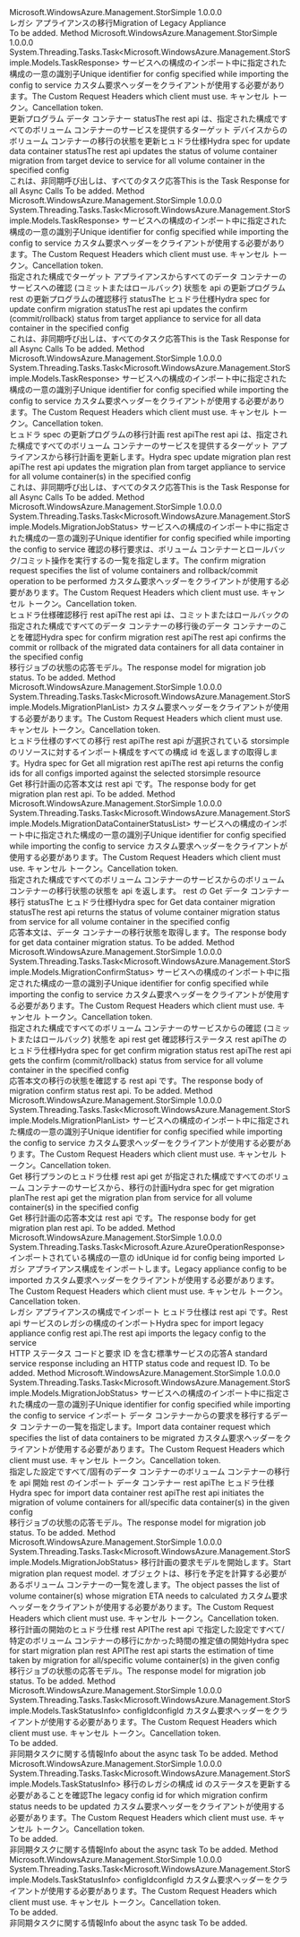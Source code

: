 <Type Name="IMigrationOperations" FullName="Microsoft.WindowsAzure.Management.StorSimple.IMigrationOperations">
  <TypeSignature Language="C#" Value="public interface IMigrationOperations" />
  <TypeSignature Language="ILAsm" Value=".class public interface auto ansi abstract IMigrationOperations" />
  <TypeSignature Language="DocId" Value="T:Microsoft.WindowsAzure.Management.StorSimple.IMigrationOperations" />
  <TypeSignature Language="VB.NET" Value="Public Interface IMigrationOperations" />
  <TypeSignature Language="F#" Value="type IMigrationOperations = interface" />
  <AssemblyInfo>
    <AssemblyName>Microsoft.WindowsAzure.Management.StorSimple</AssemblyName>
    <AssemblyVersion>1.0.0.0</AssemblyVersion>
  </AssemblyInfo>
  <Interfaces />
  <Docs>
    <summary>
            <span data-ttu-id="076c7-101">レガシ アプライアンスの移行</span><span class="sxs-lookup"><span data-stu-id="076c7-101">Migration of Legacy Appliance</span></span>
            </summary>
    <remarks>To be added.</remarks>
  </Docs>
  <Members>
    <Member MemberName="BeginUpdateDataContainerMigrationStatusAsync">
      <MemberSignature Language="C#" Value="public System.Threading.Tasks.Task&lt;Microsoft.WindowsAzure.Management.StorSimple.Models.TaskResponse&gt; BeginUpdateDataContainerMigrationStatusAsync (string configId, Microsoft.WindowsAzure.Management.StorSimple.Models.CustomRequestHeaders customRequestHeaders, System.Threading.CancellationToken cancellationToken);" />
      <MemberSignature Language="ILAsm" Value=".method public hidebysig newslot virtual instance class System.Threading.Tasks.Task`1&lt;class Microsoft.WindowsAzure.Management.StorSimple.Models.TaskResponse&gt; BeginUpdateDataContainerMigrationStatusAsync(string configId, class Microsoft.WindowsAzure.Management.StorSimple.Models.CustomRequestHeaders customRequestHeaders, valuetype System.Threading.CancellationToken cancellationToken) cil managed" />
      <MemberSignature Language="DocId" Value="M:Microsoft.WindowsAzure.Management.StorSimple.IMigrationOperations.BeginUpdateDataContainerMigrationStatusAsync(System.String,Microsoft.WindowsAzure.Management.StorSimple.Models.CustomRequestHeaders,System.Threading.CancellationToken)" />
      <MemberSignature Language="F#" Value="abstract member BeginUpdateDataContainerMigrationStatusAsync : string * Microsoft.WindowsAzure.Management.StorSimple.Models.CustomRequestHeaders * System.Threading.CancellationToken -&gt; System.Threading.Tasks.Task&lt;Microsoft.WindowsAzure.Management.StorSimple.Models.TaskResponse&gt;" Usage="iMigrationOperations.BeginUpdateDataContainerMigrationStatusAsync (configId, customRequestHeaders, cancellationToken)" />
      <MemberType>Method</MemberType>
      <AssemblyInfo>
        <AssemblyName>Microsoft.WindowsAzure.Management.StorSimple</AssemblyName>
        <AssemblyVersion>1.0.0.0</AssemblyVersion>
      </AssemblyInfo>
      <ReturnValue>
        <ReturnType>System.Threading.Tasks.Task&lt;Microsoft.WindowsAzure.Management.StorSimple.Models.TaskResponse&gt;</ReturnType>
      </ReturnValue>
      <Parameters>
        <Parameter Name="configId" Type="System.String" />
        <Parameter Name="customRequestHeaders" Type="Microsoft.WindowsAzure.Management.StorSimple.Models.CustomRequestHeaders" />
        <Parameter Name="cancellationToken" Type="System.Threading.CancellationToken" />
      </Parameters>
      <Docs>
        <param name="configId">
            <span data-ttu-id="076c7-102">サービスへの構成のインポート中に指定された構成の一意の識別子</span><span class="sxs-lookup"><span data-stu-id="076c7-102">Unique identifier for config specified while importing the config to service</span></span>
            </param>
        <param name="customRequestHeaders">
            <span data-ttu-id="076c7-103">カスタム要求ヘッダーをクライアントが使用する必要があります。</span><span class="sxs-lookup"><span data-stu-id="076c7-103">The Custom Request Headers which client must use.</span></span>
            </param>
        <param name="cancellationToken">
            <span data-ttu-id="076c7-104">キャンセル トークン。</span><span class="sxs-lookup"><span data-stu-id="076c7-104">Cancellation token.</span></span>
            </param>
        <summary>
            <span data-ttu-id="076c7-105">更新プログラム データ コンテナー statusThe rest api は、指定された構成ですべてのボリューム コンテナーのサービスを提供するターゲット デバイスからのボリューム コンテナーの移行の状態を更新ヒュドラ仕様</span><span class="sxs-lookup"><span data-stu-id="076c7-105">Hydra spec for update data container statusThe rest api updates the status of volume container migration from target device to service for all volume container in the specified config</span></span>
            </summary>
        <returns>
            <span data-ttu-id="076c7-106">これは、非同期呼び出しは、すべてのタスク応答</span><span class="sxs-lookup"><span data-stu-id="076c7-106">This is the Task Response for all Async Calls</span></span>
            </returns>
        <remarks>To be added.</remarks>
      </Docs>
    </Member>
    <Member MemberName="BeginUpdateMigrationConfirmStatusAsync">
      <MemberSignature Language="C#" Value="public System.Threading.Tasks.Task&lt;Microsoft.WindowsAzure.Management.StorSimple.Models.TaskResponse&gt; BeginUpdateMigrationConfirmStatusAsync (string configId, Microsoft.WindowsAzure.Management.StorSimple.Models.CustomRequestHeaders customRequestHeaders, System.Threading.CancellationToken cancellationToken);" />
      <MemberSignature Language="ILAsm" Value=".method public hidebysig newslot virtual instance class System.Threading.Tasks.Task`1&lt;class Microsoft.WindowsAzure.Management.StorSimple.Models.TaskResponse&gt; BeginUpdateMigrationConfirmStatusAsync(string configId, class Microsoft.WindowsAzure.Management.StorSimple.Models.CustomRequestHeaders customRequestHeaders, valuetype System.Threading.CancellationToken cancellationToken) cil managed" />
      <MemberSignature Language="DocId" Value="M:Microsoft.WindowsAzure.Management.StorSimple.IMigrationOperations.BeginUpdateMigrationConfirmStatusAsync(System.String,Microsoft.WindowsAzure.Management.StorSimple.Models.CustomRequestHeaders,System.Threading.CancellationToken)" />
      <MemberSignature Language="F#" Value="abstract member BeginUpdateMigrationConfirmStatusAsync : string * Microsoft.WindowsAzure.Management.StorSimple.Models.CustomRequestHeaders * System.Threading.CancellationToken -&gt; System.Threading.Tasks.Task&lt;Microsoft.WindowsAzure.Management.StorSimple.Models.TaskResponse&gt;" Usage="iMigrationOperations.BeginUpdateMigrationConfirmStatusAsync (configId, customRequestHeaders, cancellationToken)" />
      <MemberType>Method</MemberType>
      <AssemblyInfo>
        <AssemblyName>Microsoft.WindowsAzure.Management.StorSimple</AssemblyName>
        <AssemblyVersion>1.0.0.0</AssemblyVersion>
      </AssemblyInfo>
      <ReturnValue>
        <ReturnType>System.Threading.Tasks.Task&lt;Microsoft.WindowsAzure.Management.StorSimple.Models.TaskResponse&gt;</ReturnType>
      </ReturnValue>
      <Parameters>
        <Parameter Name="configId" Type="System.String" />
        <Parameter Name="customRequestHeaders" Type="Microsoft.WindowsAzure.Management.StorSimple.Models.CustomRequestHeaders" />
        <Parameter Name="cancellationToken" Type="System.Threading.CancellationToken" />
      </Parameters>
      <Docs>
        <param name="configId">
            <span data-ttu-id="076c7-107">サービスへの構成のインポート中に指定された構成の一意の識別子</span><span class="sxs-lookup"><span data-stu-id="076c7-107">Unique identifier for config specified while importing the config to service</span></span>
            </param>
        <param name="customRequestHeaders">
            <span data-ttu-id="076c7-108">カスタム要求ヘッダーをクライアントが使用する必要があります。</span><span class="sxs-lookup"><span data-stu-id="076c7-108">The Custom Request Headers which client must use.</span></span>
            </param>
        <param name="cancellationToken">
            <span data-ttu-id="076c7-109">キャンセル トークン。</span><span class="sxs-lookup"><span data-stu-id="076c7-109">Cancellation token.</span></span>
            </param>
        <summary>
            <span data-ttu-id="076c7-110">指定された構成でターゲット アプライアンスからすべてのデータ コンテナーのサービスへの確認 (コミットまたはロールバック) 状態を api の更新プログラム rest の更新プログラムの確認移行 statusThe ヒュドラ仕様</span><span class="sxs-lookup"><span data-stu-id="076c7-110">Hydra spec for update confirm migration statusThe rest api updates the confirm (commit/rollback) status from target appliance to service for all data container in the specified config</span></span>
            </summary>
        <returns>
            <span data-ttu-id="076c7-111">これは、非同期呼び出しは、すべてのタスク応答</span><span class="sxs-lookup"><span data-stu-id="076c7-111">This is the Task Response for all Async Calls</span></span>
            </returns>
        <remarks>To be added.</remarks>
      </Docs>
    </Member>
    <Member MemberName="BeginUpdateMigrationPlanAsync">
      <MemberSignature Language="C#" Value="public System.Threading.Tasks.Task&lt;Microsoft.WindowsAzure.Management.StorSimple.Models.TaskResponse&gt; BeginUpdateMigrationPlanAsync (string configId, Microsoft.WindowsAzure.Management.StorSimple.Models.CustomRequestHeaders customRequestHeaders, System.Threading.CancellationToken cancellationToken);" />
      <MemberSignature Language="ILAsm" Value=".method public hidebysig newslot virtual instance class System.Threading.Tasks.Task`1&lt;class Microsoft.WindowsAzure.Management.StorSimple.Models.TaskResponse&gt; BeginUpdateMigrationPlanAsync(string configId, class Microsoft.WindowsAzure.Management.StorSimple.Models.CustomRequestHeaders customRequestHeaders, valuetype System.Threading.CancellationToken cancellationToken) cil managed" />
      <MemberSignature Language="DocId" Value="M:Microsoft.WindowsAzure.Management.StorSimple.IMigrationOperations.BeginUpdateMigrationPlanAsync(System.String,Microsoft.WindowsAzure.Management.StorSimple.Models.CustomRequestHeaders,System.Threading.CancellationToken)" />
      <MemberSignature Language="F#" Value="abstract member BeginUpdateMigrationPlanAsync : string * Microsoft.WindowsAzure.Management.StorSimple.Models.CustomRequestHeaders * System.Threading.CancellationToken -&gt; System.Threading.Tasks.Task&lt;Microsoft.WindowsAzure.Management.StorSimple.Models.TaskResponse&gt;" Usage="iMigrationOperations.BeginUpdateMigrationPlanAsync (configId, customRequestHeaders, cancellationToken)" />
      <MemberType>Method</MemberType>
      <AssemblyInfo>
        <AssemblyName>Microsoft.WindowsAzure.Management.StorSimple</AssemblyName>
        <AssemblyVersion>1.0.0.0</AssemblyVersion>
      </AssemblyInfo>
      <ReturnValue>
        <ReturnType>System.Threading.Tasks.Task&lt;Microsoft.WindowsAzure.Management.StorSimple.Models.TaskResponse&gt;</ReturnType>
      </ReturnValue>
      <Parameters>
        <Parameter Name="configId" Type="System.String" />
        <Parameter Name="customRequestHeaders" Type="Microsoft.WindowsAzure.Management.StorSimple.Models.CustomRequestHeaders" />
        <Parameter Name="cancellationToken" Type="System.Threading.CancellationToken" />
      </Parameters>
      <Docs>
        <param name="configId">
            <span data-ttu-id="076c7-112">サービスへの構成のインポート中に指定された構成の一意の識別子</span><span class="sxs-lookup"><span data-stu-id="076c7-112">Unique identifier for config specified while importing the config to service</span></span>
            </param>
        <param name="customRequestHeaders">
            <span data-ttu-id="076c7-113">カスタム要求ヘッダーをクライアントが使用する必要があります。</span><span class="sxs-lookup"><span data-stu-id="076c7-113">The Custom Request Headers which client must use.</span></span>
            </param>
        <param name="cancellationToken">
            <span data-ttu-id="076c7-114">キャンセル トークン。</span><span class="sxs-lookup"><span data-stu-id="076c7-114">Cancellation token.</span></span>
            </param>
        <summary>
            <span data-ttu-id="076c7-115">ヒュドラ spec の更新プログラムの移行計画 rest apiThe rest api は、指定された構成ですべてのボリューム コンテナーのサービスを提供するターゲット アプライアンスから移行計画を更新します。</span><span class="sxs-lookup"><span data-stu-id="076c7-115">Hydra spec update migration plan rest apiThe rest api updates the migration plan from target appliance to service for all volume container(s) in the specified config</span></span>
            </summary>
        <returns>
            <span data-ttu-id="076c7-116">これは、非同期呼び出しは、すべてのタスク応答</span><span class="sxs-lookup"><span data-stu-id="076c7-116">This is the Task Response for all Async Calls</span></span>
            </returns>
        <remarks>To be added.</remarks>
      </Docs>
    </Member>
    <Member MemberName="ConfirmMigrationAsync">
      <MemberSignature Language="C#" Value="public System.Threading.Tasks.Task&lt;Microsoft.WindowsAzure.Management.StorSimple.Models.MigrationJobStatus&gt; ConfirmMigrationAsync (string configId, Microsoft.WindowsAzure.Management.StorSimple.Models.MigrationConfirmStatusRequest confirmMigrationRequest, Microsoft.WindowsAzure.Management.StorSimple.Models.CustomRequestHeaders customRequestHeaders, System.Threading.CancellationToken cancellationToken);" />
      <MemberSignature Language="ILAsm" Value=".method public hidebysig newslot virtual instance class System.Threading.Tasks.Task`1&lt;class Microsoft.WindowsAzure.Management.StorSimple.Models.MigrationJobStatus&gt; ConfirmMigrationAsync(string configId, class Microsoft.WindowsAzure.Management.StorSimple.Models.MigrationConfirmStatusRequest confirmMigrationRequest, class Microsoft.WindowsAzure.Management.StorSimple.Models.CustomRequestHeaders customRequestHeaders, valuetype System.Threading.CancellationToken cancellationToken) cil managed" />
      <MemberSignature Language="DocId" Value="M:Microsoft.WindowsAzure.Management.StorSimple.IMigrationOperations.ConfirmMigrationAsync(System.String,Microsoft.WindowsAzure.Management.StorSimple.Models.MigrationConfirmStatusRequest,Microsoft.WindowsAzure.Management.StorSimple.Models.CustomRequestHeaders,System.Threading.CancellationToken)" />
      <MemberSignature Language="F#" Value="abstract member ConfirmMigrationAsync : string * Microsoft.WindowsAzure.Management.StorSimple.Models.MigrationConfirmStatusRequest * Microsoft.WindowsAzure.Management.StorSimple.Models.CustomRequestHeaders * System.Threading.CancellationToken -&gt; System.Threading.Tasks.Task&lt;Microsoft.WindowsAzure.Management.StorSimple.Models.MigrationJobStatus&gt;" Usage="iMigrationOperations.ConfirmMigrationAsync (configId, confirmMigrationRequest, customRequestHeaders, cancellationToken)" />
      <MemberType>Method</MemberType>
      <AssemblyInfo>
        <AssemblyName>Microsoft.WindowsAzure.Management.StorSimple</AssemblyName>
        <AssemblyVersion>1.0.0.0</AssemblyVersion>
      </AssemblyInfo>
      <ReturnValue>
        <ReturnType>System.Threading.Tasks.Task&lt;Microsoft.WindowsAzure.Management.StorSimple.Models.MigrationJobStatus&gt;</ReturnType>
      </ReturnValue>
      <Parameters>
        <Parameter Name="configId" Type="System.String" />
        <Parameter Name="confirmMigrationRequest" Type="Microsoft.WindowsAzure.Management.StorSimple.Models.MigrationConfirmStatusRequest" />
        <Parameter Name="customRequestHeaders" Type="Microsoft.WindowsAzure.Management.StorSimple.Models.CustomRequestHeaders" />
        <Parameter Name="cancellationToken" Type="System.Threading.CancellationToken" />
      </Parameters>
      <Docs>
        <param name="configId">
            <span data-ttu-id="076c7-117">サービスへの構成のインポート中に指定された構成の一意の識別子</span><span class="sxs-lookup"><span data-stu-id="076c7-117">Unique identifier for config specified while importing the config to service</span></span>
            </param>
        <param name="confirmMigrationRequest">
            <span data-ttu-id="076c7-118">確認の移行要求は、ボリューム コンテナーとロールバック/コミット操作を実行するの一覧を指定します。</span><span class="sxs-lookup"><span data-stu-id="076c7-118">The confirm migration request specifies the list of volume containers and rollback/commit operation to be performed</span></span>
            </param>
        <param name="customRequestHeaders">
            <span data-ttu-id="076c7-119">カスタム要求ヘッダーをクライアントが使用する必要があります。</span><span class="sxs-lookup"><span data-stu-id="076c7-119">The Custom Request Headers which client must use.</span></span>
            </param>
        <param name="cancellationToken">
            <span data-ttu-id="076c7-120">キャンセル トークン。</span><span class="sxs-lookup"><span data-stu-id="076c7-120">Cancellation token.</span></span>
            </param>
        <summary>
            <span data-ttu-id="076c7-121">ヒュドラ仕様確認移行 rest apiThe rest api は、コミットまたはロールバックの指定された構成ですべてのデータ コンテナーの移行後のデータ コンテナーのことを確認</span><span class="sxs-lookup"><span data-stu-id="076c7-121">Hydra spec for confirm migration rest apiThe rest api confirms the commit or rollback of the migrated data containers for all data container in the specified config</span></span>
            </summary>
        <returns>
            <span data-ttu-id="076c7-122">移行ジョブの状態の応答モデル。</span><span class="sxs-lookup"><span data-stu-id="076c7-122">The response model for migration job status.</span></span>
            </returns>
        <remarks>To be added.</remarks>
      </Docs>
    </Member>
    <Member MemberName="GetAllMigrationPlanAsync">
      <MemberSignature Language="C#" Value="public System.Threading.Tasks.Task&lt;Microsoft.WindowsAzure.Management.StorSimple.Models.MigrationPlanList&gt; GetAllMigrationPlanAsync (Microsoft.WindowsAzure.Management.StorSimple.Models.CustomRequestHeaders customRequestHeaders, System.Threading.CancellationToken cancellationToken);" />
      <MemberSignature Language="ILAsm" Value=".method public hidebysig newslot virtual instance class System.Threading.Tasks.Task`1&lt;class Microsoft.WindowsAzure.Management.StorSimple.Models.MigrationPlanList&gt; GetAllMigrationPlanAsync(class Microsoft.WindowsAzure.Management.StorSimple.Models.CustomRequestHeaders customRequestHeaders, valuetype System.Threading.CancellationToken cancellationToken) cil managed" />
      <MemberSignature Language="DocId" Value="M:Microsoft.WindowsAzure.Management.StorSimple.IMigrationOperations.GetAllMigrationPlanAsync(Microsoft.WindowsAzure.Management.StorSimple.Models.CustomRequestHeaders,System.Threading.CancellationToken)" />
      <MemberSignature Language="F#" Value="abstract member GetAllMigrationPlanAsync : Microsoft.WindowsAzure.Management.StorSimple.Models.CustomRequestHeaders * System.Threading.CancellationToken -&gt; System.Threading.Tasks.Task&lt;Microsoft.WindowsAzure.Management.StorSimple.Models.MigrationPlanList&gt;" Usage="iMigrationOperations.GetAllMigrationPlanAsync (customRequestHeaders, cancellationToken)" />
      <MemberType>Method</MemberType>
      <AssemblyInfo>
        <AssemblyName>Microsoft.WindowsAzure.Management.StorSimple</AssemblyName>
        <AssemblyVersion>1.0.0.0</AssemblyVersion>
      </AssemblyInfo>
      <ReturnValue>
        <ReturnType>System.Threading.Tasks.Task&lt;Microsoft.WindowsAzure.Management.StorSimple.Models.MigrationPlanList&gt;</ReturnType>
      </ReturnValue>
      <Parameters>
        <Parameter Name="customRequestHeaders" Type="Microsoft.WindowsAzure.Management.StorSimple.Models.CustomRequestHeaders" />
        <Parameter Name="cancellationToken" Type="System.Threading.CancellationToken" />
      </Parameters>
      <Docs>
        <param name="customRequestHeaders">
            <span data-ttu-id="076c7-123">カスタム要求ヘッダーをクライアントが使用する必要があります。</span><span class="sxs-lookup"><span data-stu-id="076c7-123">The Custom Request Headers which client must use.</span></span>
            </param>
        <param name="cancellationToken">
            <span data-ttu-id="076c7-124">キャンセル トークン。</span><span class="sxs-lookup"><span data-stu-id="076c7-124">Cancellation token.</span></span>
            </param>
        <summary>
            <span data-ttu-id="076c7-125">ヒュドラ仕様のすべての移行 rest apiThe rest api が選択されている storsimple のリソースに対するインポート構成をすべての構成 id を返しますの取得します。</span><span class="sxs-lookup"><span data-stu-id="076c7-125">Hydra spec for Get all migration rest apiThe rest api returns the config ids for all configs imported against the selected storsimple resource</span></span>
            </summary>
        <returns>
            <span data-ttu-id="076c7-126">Get 移行計画の応答本文は rest api です。</span><span class="sxs-lookup"><span data-stu-id="076c7-126">The response body for get migration plan rest api.</span></span>
            </returns>
        <remarks>To be added.</remarks>
      </Docs>
    </Member>
    <Member MemberName="GetDataContainerMigrationStatusAsync">
      <MemberSignature Language="C#" Value="public System.Threading.Tasks.Task&lt;Microsoft.WindowsAzure.Management.StorSimple.Models.MigrationDataContainerStatusList&gt; GetDataContainerMigrationStatusAsync (string configId, Microsoft.WindowsAzure.Management.StorSimple.Models.CustomRequestHeaders customRequestHeaders, System.Threading.CancellationToken cancellationToken);" />
      <MemberSignature Language="ILAsm" Value=".method public hidebysig newslot virtual instance class System.Threading.Tasks.Task`1&lt;class Microsoft.WindowsAzure.Management.StorSimple.Models.MigrationDataContainerStatusList&gt; GetDataContainerMigrationStatusAsync(string configId, class Microsoft.WindowsAzure.Management.StorSimple.Models.CustomRequestHeaders customRequestHeaders, valuetype System.Threading.CancellationToken cancellationToken) cil managed" />
      <MemberSignature Language="DocId" Value="M:Microsoft.WindowsAzure.Management.StorSimple.IMigrationOperations.GetDataContainerMigrationStatusAsync(System.String,Microsoft.WindowsAzure.Management.StorSimple.Models.CustomRequestHeaders,System.Threading.CancellationToken)" />
      <MemberSignature Language="F#" Value="abstract member GetDataContainerMigrationStatusAsync : string * Microsoft.WindowsAzure.Management.StorSimple.Models.CustomRequestHeaders * System.Threading.CancellationToken -&gt; System.Threading.Tasks.Task&lt;Microsoft.WindowsAzure.Management.StorSimple.Models.MigrationDataContainerStatusList&gt;" Usage="iMigrationOperations.GetDataContainerMigrationStatusAsync (configId, customRequestHeaders, cancellationToken)" />
      <MemberType>Method</MemberType>
      <AssemblyInfo>
        <AssemblyName>Microsoft.WindowsAzure.Management.StorSimple</AssemblyName>
        <AssemblyVersion>1.0.0.0</AssemblyVersion>
      </AssemblyInfo>
      <ReturnValue>
        <ReturnType>System.Threading.Tasks.Task&lt;Microsoft.WindowsAzure.Management.StorSimple.Models.MigrationDataContainerStatusList&gt;</ReturnType>
      </ReturnValue>
      <Parameters>
        <Parameter Name="configId" Type="System.String" />
        <Parameter Name="customRequestHeaders" Type="Microsoft.WindowsAzure.Management.StorSimple.Models.CustomRequestHeaders" />
        <Parameter Name="cancellationToken" Type="System.Threading.CancellationToken" />
      </Parameters>
      <Docs>
        <param name="configId">
            <span data-ttu-id="076c7-127">サービスへの構成のインポート中に指定された構成の一意の識別子</span><span class="sxs-lookup"><span data-stu-id="076c7-127">Unique identifier for config specified while importing the config to service</span></span>
            </param>
        <param name="customRequestHeaders">
            <span data-ttu-id="076c7-128">カスタム要求ヘッダーをクライアントが使用する必要があります。</span><span class="sxs-lookup"><span data-stu-id="076c7-128">The Custom Request Headers which client must use.</span></span>
            </param>
        <param name="cancellationToken">
            <span data-ttu-id="076c7-129">キャンセル トークン。</span><span class="sxs-lookup"><span data-stu-id="076c7-129">Cancellation token.</span></span>
            </param>
        <summary>
            <span data-ttu-id="076c7-130">指定された構成ですべてのボリューム コンテナーのサービスからのボリューム コンテナーの移行状態の状態を api を返します。 rest の Get データ コンテナー移行 statusThe ヒュドラ仕様</span><span class="sxs-lookup"><span data-stu-id="076c7-130">Hydra spec for Get data container migration statusThe rest api returns the status of volume container migration status from service for all volume container in the specified config</span></span>
            </summary>
        <returns>
            <span data-ttu-id="076c7-131">応答本文は、データ コンテナーの移行状態を取得します。</span><span class="sxs-lookup"><span data-stu-id="076c7-131">The response body for get data container migration status.</span></span>
            </returns>
        <remarks>To be added.</remarks>
      </Docs>
    </Member>
    <Member MemberName="GetMigrationConfirmStatusAsync">
      <MemberSignature Language="C#" Value="public System.Threading.Tasks.Task&lt;Microsoft.WindowsAzure.Management.StorSimple.Models.MigrationConfirmStatus&gt; GetMigrationConfirmStatusAsync (string configId, Microsoft.WindowsAzure.Management.StorSimple.Models.CustomRequestHeaders customRequestHeaders, System.Threading.CancellationToken cancellationToken);" />
      <MemberSignature Language="ILAsm" Value=".method public hidebysig newslot virtual instance class System.Threading.Tasks.Task`1&lt;class Microsoft.WindowsAzure.Management.StorSimple.Models.MigrationConfirmStatus&gt; GetMigrationConfirmStatusAsync(string configId, class Microsoft.WindowsAzure.Management.StorSimple.Models.CustomRequestHeaders customRequestHeaders, valuetype System.Threading.CancellationToken cancellationToken) cil managed" />
      <MemberSignature Language="DocId" Value="M:Microsoft.WindowsAzure.Management.StorSimple.IMigrationOperations.GetMigrationConfirmStatusAsync(System.String,Microsoft.WindowsAzure.Management.StorSimple.Models.CustomRequestHeaders,System.Threading.CancellationToken)" />
      <MemberSignature Language="F#" Value="abstract member GetMigrationConfirmStatusAsync : string * Microsoft.WindowsAzure.Management.StorSimple.Models.CustomRequestHeaders * System.Threading.CancellationToken -&gt; System.Threading.Tasks.Task&lt;Microsoft.WindowsAzure.Management.StorSimple.Models.MigrationConfirmStatus&gt;" Usage="iMigrationOperations.GetMigrationConfirmStatusAsync (configId, customRequestHeaders, cancellationToken)" />
      <MemberType>Method</MemberType>
      <AssemblyInfo>
        <AssemblyName>Microsoft.WindowsAzure.Management.StorSimple</AssemblyName>
        <AssemblyVersion>1.0.0.0</AssemblyVersion>
      </AssemblyInfo>
      <ReturnValue>
        <ReturnType>System.Threading.Tasks.Task&lt;Microsoft.WindowsAzure.Management.StorSimple.Models.MigrationConfirmStatus&gt;</ReturnType>
      </ReturnValue>
      <Parameters>
        <Parameter Name="configId" Type="System.String" />
        <Parameter Name="customRequestHeaders" Type="Microsoft.WindowsAzure.Management.StorSimple.Models.CustomRequestHeaders" />
        <Parameter Name="cancellationToken" Type="System.Threading.CancellationToken" />
      </Parameters>
      <Docs>
        <param name="configId">
            <span data-ttu-id="076c7-132">サービスへの構成のインポート中に指定された構成の一意の識別子</span><span class="sxs-lookup"><span data-stu-id="076c7-132">Unique identifier for config specified while importing the config to service</span></span>
            </param>
        <param name="customRequestHeaders">
            <span data-ttu-id="076c7-133">カスタム要求ヘッダーをクライアントが使用する必要があります。</span><span class="sxs-lookup"><span data-stu-id="076c7-133">The Custom Request Headers which client must use.</span></span>
            </param>
        <param name="cancellationToken">
            <span data-ttu-id="076c7-134">キャンセル トークン。</span><span class="sxs-lookup"><span data-stu-id="076c7-134">Cancellation token.</span></span>
            </param>
        <summary>
            <span data-ttu-id="076c7-135">指定された構成ですべてのボリューム コンテナーのサービスからの確認 (コミットまたはロールバック) 状態を api rest get 確認移行ステータス rest apiThe のヒュドラ仕様</span><span class="sxs-lookup"><span data-stu-id="076c7-135">Hydra spec for get confirm migration status rest apiThe rest api gets the confirm (commit/rollback) status from service for all volume container in the specified config</span></span>
            </summary>
        <returns>
            <span data-ttu-id="076c7-136">応答本文の移行の状態を確認する rest api です。</span><span class="sxs-lookup"><span data-stu-id="076c7-136">The response body of migration confirm status rest api.</span></span>
            </returns>
        <remarks>To be added.</remarks>
      </Docs>
    </Member>
    <Member MemberName="GetMigrationPlanAsync">
      <MemberSignature Language="C#" Value="public System.Threading.Tasks.Task&lt;Microsoft.WindowsAzure.Management.StorSimple.Models.MigrationPlanList&gt; GetMigrationPlanAsync (string configId, Microsoft.WindowsAzure.Management.StorSimple.Models.CustomRequestHeaders customRequestHeaders, System.Threading.CancellationToken cancellationToken);" />
      <MemberSignature Language="ILAsm" Value=".method public hidebysig newslot virtual instance class System.Threading.Tasks.Task`1&lt;class Microsoft.WindowsAzure.Management.StorSimple.Models.MigrationPlanList&gt; GetMigrationPlanAsync(string configId, class Microsoft.WindowsAzure.Management.StorSimple.Models.CustomRequestHeaders customRequestHeaders, valuetype System.Threading.CancellationToken cancellationToken) cil managed" />
      <MemberSignature Language="DocId" Value="M:Microsoft.WindowsAzure.Management.StorSimple.IMigrationOperations.GetMigrationPlanAsync(System.String,Microsoft.WindowsAzure.Management.StorSimple.Models.CustomRequestHeaders,System.Threading.CancellationToken)" />
      <MemberSignature Language="F#" Value="abstract member GetMigrationPlanAsync : string * Microsoft.WindowsAzure.Management.StorSimple.Models.CustomRequestHeaders * System.Threading.CancellationToken -&gt; System.Threading.Tasks.Task&lt;Microsoft.WindowsAzure.Management.StorSimple.Models.MigrationPlanList&gt;" Usage="iMigrationOperations.GetMigrationPlanAsync (configId, customRequestHeaders, cancellationToken)" />
      <MemberType>Method</MemberType>
      <AssemblyInfo>
        <AssemblyName>Microsoft.WindowsAzure.Management.StorSimple</AssemblyName>
        <AssemblyVersion>1.0.0.0</AssemblyVersion>
      </AssemblyInfo>
      <ReturnValue>
        <ReturnType>System.Threading.Tasks.Task&lt;Microsoft.WindowsAzure.Management.StorSimple.Models.MigrationPlanList&gt;</ReturnType>
      </ReturnValue>
      <Parameters>
        <Parameter Name="configId" Type="System.String" />
        <Parameter Name="customRequestHeaders" Type="Microsoft.WindowsAzure.Management.StorSimple.Models.CustomRequestHeaders" />
        <Parameter Name="cancellationToken" Type="System.Threading.CancellationToken" />
      </Parameters>
      <Docs>
        <param name="configId">
            <span data-ttu-id="076c7-137">サービスへの構成のインポート中に指定された構成の一意の識別子</span><span class="sxs-lookup"><span data-stu-id="076c7-137">Unique identifier for config specified while importing the config to service</span></span>
            </param>
        <param name="customRequestHeaders">
            <span data-ttu-id="076c7-138">カスタム要求ヘッダーをクライアントが使用する必要があります。</span><span class="sxs-lookup"><span data-stu-id="076c7-138">The Custom Request Headers which client must use.</span></span>
            </param>
        <param name="cancellationToken">
            <span data-ttu-id="076c7-139">キャンセル トークン。</span><span class="sxs-lookup"><span data-stu-id="076c7-139">Cancellation token.</span></span>
            </param>
        <summary>
            <span data-ttu-id="076c7-140">Get 移行プランのヒュドラ仕様 rest api get が指定された構成ですべてのボリューム コンテナーのサービスから、移行の計画</span><span class="sxs-lookup"><span data-stu-id="076c7-140">Hydra spec for get migration planThe rest api get the migration plan from service for all volume container(s) in the specified config</span></span>
            </summary>
        <returns>
            <span data-ttu-id="076c7-141">Get 移行計画の応答本文は rest api です。</span><span class="sxs-lookup"><span data-stu-id="076c7-141">The response body for get migration plan rest api.</span></span>
            </returns>
        <remarks>To be added.</remarks>
      </Docs>
    </Member>
    <Member MemberName="ImportLegacyApplianceConfigAsync">
      <MemberSignature Language="C#" Value="public System.Threading.Tasks.Task&lt;Microsoft.Azure.AzureOperationResponse&gt; ImportLegacyApplianceConfigAsync (string configId, Microsoft.WindowsAzure.Management.StorSimple.Models.LegacyApplianceConfig request, Microsoft.WindowsAzure.Management.StorSimple.Models.CustomRequestHeaders customRequestHeaders, System.Threading.CancellationToken cancellationToken);" />
      <MemberSignature Language="ILAsm" Value=".method public hidebysig newslot virtual instance class System.Threading.Tasks.Task`1&lt;class Microsoft.Azure.AzureOperationResponse&gt; ImportLegacyApplianceConfigAsync(string configId, class Microsoft.WindowsAzure.Management.StorSimple.Models.LegacyApplianceConfig request, class Microsoft.WindowsAzure.Management.StorSimple.Models.CustomRequestHeaders customRequestHeaders, valuetype System.Threading.CancellationToken cancellationToken) cil managed" />
      <MemberSignature Language="DocId" Value="M:Microsoft.WindowsAzure.Management.StorSimple.IMigrationOperations.ImportLegacyApplianceConfigAsync(System.String,Microsoft.WindowsAzure.Management.StorSimple.Models.LegacyApplianceConfig,Microsoft.WindowsAzure.Management.StorSimple.Models.CustomRequestHeaders,System.Threading.CancellationToken)" />
      <MemberSignature Language="F#" Value="abstract member ImportLegacyApplianceConfigAsync : string * Microsoft.WindowsAzure.Management.StorSimple.Models.LegacyApplianceConfig * Microsoft.WindowsAzure.Management.StorSimple.Models.CustomRequestHeaders * System.Threading.CancellationToken -&gt; System.Threading.Tasks.Task&lt;Microsoft.Azure.AzureOperationResponse&gt;" Usage="iMigrationOperations.ImportLegacyApplianceConfigAsync (configId, request, customRequestHeaders, cancellationToken)" />
      <MemberType>Method</MemberType>
      <AssemblyInfo>
        <AssemblyName>Microsoft.WindowsAzure.Management.StorSimple</AssemblyName>
        <AssemblyVersion>1.0.0.0</AssemblyVersion>
      </AssemblyInfo>
      <ReturnValue>
        <ReturnType>System.Threading.Tasks.Task&lt;Microsoft.Azure.AzureOperationResponse&gt;</ReturnType>
      </ReturnValue>
      <Parameters>
        <Parameter Name="configId" Type="System.String" />
        <Parameter Name="request" Type="Microsoft.WindowsAzure.Management.StorSimple.Models.LegacyApplianceConfig" />
        <Parameter Name="customRequestHeaders" Type="Microsoft.WindowsAzure.Management.StorSimple.Models.CustomRequestHeaders" />
        <Parameter Name="cancellationToken" Type="System.Threading.CancellationToken" />
      </Parameters>
      <Docs>
        <param name="configId">
            <span data-ttu-id="076c7-142">インポートされている構成の一意の id</span><span class="sxs-lookup"><span data-stu-id="076c7-142">Unique id for config being imported</span></span>
            </param>
        <param name="request">
            <span data-ttu-id="076c7-143">レガシ アプライアンス構成をインポートします。</span><span class="sxs-lookup"><span data-stu-id="076c7-143">Legacy appliance config to be imported</span></span>
            </param>
        <param name="customRequestHeaders">
            <span data-ttu-id="076c7-144">カスタム要求ヘッダーをクライアントが使用する必要があります。</span><span class="sxs-lookup"><span data-stu-id="076c7-144">The Custom Request Headers which client must use.</span></span>
            </param>
        <param name="cancellationToken">
            <span data-ttu-id="076c7-145">キャンセル トークン。</span><span class="sxs-lookup"><span data-stu-id="076c7-145">Cancellation token.</span></span>
            </param>
        <summary>
            <span data-ttu-id="076c7-146">レガシ アプライアンスの構成でインポート ヒュドラ仕様は rest api です。Rest api サービスのレガシの構成のインポート</span><span class="sxs-lookup"><span data-stu-id="076c7-146">Hydra spec for import legacy appliance config rest api.The rest api imports the legacy config to the service</span></span>
            </summary>
        <returns>
            <span data-ttu-id="076c7-147">HTTP ステータス コードと要求 ID を含む標準サービスの応答</span><span class="sxs-lookup"><span data-stu-id="076c7-147">A standard service response including an HTTP status code and request ID.</span></span>
            </returns>
        <remarks>To be added.</remarks>
      </Docs>
    </Member>
    <Member MemberName="MigrationImportDataContainerAsync">
      <MemberSignature Language="C#" Value="public System.Threading.Tasks.Task&lt;Microsoft.WindowsAzure.Management.StorSimple.Models.MigrationJobStatus&gt; MigrationImportDataContainerAsync (string configId, Microsoft.WindowsAzure.Management.StorSimple.Models.MigrationImportDataContainerRequest importDCRequest, Microsoft.WindowsAzure.Management.StorSimple.Models.CustomRequestHeaders customRequestHeaders, System.Threading.CancellationToken cancellationToken);" />
      <MemberSignature Language="ILAsm" Value=".method public hidebysig newslot virtual instance class System.Threading.Tasks.Task`1&lt;class Microsoft.WindowsAzure.Management.StorSimple.Models.MigrationJobStatus&gt; MigrationImportDataContainerAsync(string configId, class Microsoft.WindowsAzure.Management.StorSimple.Models.MigrationImportDataContainerRequest importDCRequest, class Microsoft.WindowsAzure.Management.StorSimple.Models.CustomRequestHeaders customRequestHeaders, valuetype System.Threading.CancellationToken cancellationToken) cil managed" />
      <MemberSignature Language="DocId" Value="M:Microsoft.WindowsAzure.Management.StorSimple.IMigrationOperations.MigrationImportDataContainerAsync(System.String,Microsoft.WindowsAzure.Management.StorSimple.Models.MigrationImportDataContainerRequest,Microsoft.WindowsAzure.Management.StorSimple.Models.CustomRequestHeaders,System.Threading.CancellationToken)" />
      <MemberSignature Language="F#" Value="abstract member MigrationImportDataContainerAsync : string * Microsoft.WindowsAzure.Management.StorSimple.Models.MigrationImportDataContainerRequest * Microsoft.WindowsAzure.Management.StorSimple.Models.CustomRequestHeaders * System.Threading.CancellationToken -&gt; System.Threading.Tasks.Task&lt;Microsoft.WindowsAzure.Management.StorSimple.Models.MigrationJobStatus&gt;" Usage="iMigrationOperations.MigrationImportDataContainerAsync (configId, importDCRequest, customRequestHeaders, cancellationToken)" />
      <MemberType>Method</MemberType>
      <AssemblyInfo>
        <AssemblyName>Microsoft.WindowsAzure.Management.StorSimple</AssemblyName>
        <AssemblyVersion>1.0.0.0</AssemblyVersion>
      </AssemblyInfo>
      <ReturnValue>
        <ReturnType>System.Threading.Tasks.Task&lt;Microsoft.WindowsAzure.Management.StorSimple.Models.MigrationJobStatus&gt;</ReturnType>
      </ReturnValue>
      <Parameters>
        <Parameter Name="configId" Type="System.String" />
        <Parameter Name="importDCRequest" Type="Microsoft.WindowsAzure.Management.StorSimple.Models.MigrationImportDataContainerRequest" />
        <Parameter Name="customRequestHeaders" Type="Microsoft.WindowsAzure.Management.StorSimple.Models.CustomRequestHeaders" />
        <Parameter Name="cancellationToken" Type="System.Threading.CancellationToken" />
      </Parameters>
      <Docs>
        <param name="configId">
            <span data-ttu-id="076c7-148">サービスへの構成のインポート中に指定された構成の一意の識別子</span><span class="sxs-lookup"><span data-stu-id="076c7-148">Unique identifier for config specified while importing the config to service</span></span>
            </param>
        <param name="importDCRequest">
            <span data-ttu-id="076c7-149">インポート データ コンテナーからの要求を移行するデータ コンテナーの一覧を指定します。</span><span class="sxs-lookup"><span data-stu-id="076c7-149">Import data container request which specifies the list of data containers to be migrated</span></span>
            </param>
        <param name="customRequestHeaders">
            <span data-ttu-id="076c7-150">カスタム要求ヘッダーをクライアントが使用する必要があります。</span><span class="sxs-lookup"><span data-stu-id="076c7-150">The Custom Request Headers which client must use.</span></span>
            </param>
        <param name="cancellationToken">
            <span data-ttu-id="076c7-151">キャンセル トークン。</span><span class="sxs-lookup"><span data-stu-id="076c7-151">Cancellation token.</span></span>
            </param>
        <summary>
            <span data-ttu-id="076c7-152">指定した設定ですべて/固有のデータ コンテナーのボリューム コンテナーの移行を api 開始 rest のインポート データ コンテナー rest apiThe ヒュドラ仕様</span><span class="sxs-lookup"><span data-stu-id="076c7-152">Hydra spec for import data container rest apiThe rest api initiates the migration of volume containers for all/specific data container(s) in the given config</span></span>
            </summary>
        <returns>
            <span data-ttu-id="076c7-153">移行ジョブの状態の応答モデル。</span><span class="sxs-lookup"><span data-stu-id="076c7-153">The response model for migration job status.</span></span>
            </returns>
        <remarks>To be added.</remarks>
      </Docs>
    </Member>
    <Member MemberName="StartMigrationPlanAsync">
      <MemberSignature Language="C#" Value="public System.Threading.Tasks.Task&lt;Microsoft.WindowsAzure.Management.StorSimple.Models.MigrationJobStatus&gt; StartMigrationPlanAsync (Microsoft.WindowsAzure.Management.StorSimple.Models.MigrationPlanStartRequest startPlanRequest, Microsoft.WindowsAzure.Management.StorSimple.Models.CustomRequestHeaders customRequestHeaders, System.Threading.CancellationToken cancellationToken);" />
      <MemberSignature Language="ILAsm" Value=".method public hidebysig newslot virtual instance class System.Threading.Tasks.Task`1&lt;class Microsoft.WindowsAzure.Management.StorSimple.Models.MigrationJobStatus&gt; StartMigrationPlanAsync(class Microsoft.WindowsAzure.Management.StorSimple.Models.MigrationPlanStartRequest startPlanRequest, class Microsoft.WindowsAzure.Management.StorSimple.Models.CustomRequestHeaders customRequestHeaders, valuetype System.Threading.CancellationToken cancellationToken) cil managed" />
      <MemberSignature Language="DocId" Value="M:Microsoft.WindowsAzure.Management.StorSimple.IMigrationOperations.StartMigrationPlanAsync(Microsoft.WindowsAzure.Management.StorSimple.Models.MigrationPlanStartRequest,Microsoft.WindowsAzure.Management.StorSimple.Models.CustomRequestHeaders,System.Threading.CancellationToken)" />
      <MemberSignature Language="F#" Value="abstract member StartMigrationPlanAsync : Microsoft.WindowsAzure.Management.StorSimple.Models.MigrationPlanStartRequest * Microsoft.WindowsAzure.Management.StorSimple.Models.CustomRequestHeaders * System.Threading.CancellationToken -&gt; System.Threading.Tasks.Task&lt;Microsoft.WindowsAzure.Management.StorSimple.Models.MigrationJobStatus&gt;" Usage="iMigrationOperations.StartMigrationPlanAsync (startPlanRequest, customRequestHeaders, cancellationToken)" />
      <MemberType>Method</MemberType>
      <AssemblyInfo>
        <AssemblyName>Microsoft.WindowsAzure.Management.StorSimple</AssemblyName>
        <AssemblyVersion>1.0.0.0</AssemblyVersion>
      </AssemblyInfo>
      <ReturnValue>
        <ReturnType>System.Threading.Tasks.Task&lt;Microsoft.WindowsAzure.Management.StorSimple.Models.MigrationJobStatus&gt;</ReturnType>
      </ReturnValue>
      <Parameters>
        <Parameter Name="startPlanRequest" Type="Microsoft.WindowsAzure.Management.StorSimple.Models.MigrationPlanStartRequest" />
        <Parameter Name="customRequestHeaders" Type="Microsoft.WindowsAzure.Management.StorSimple.Models.CustomRequestHeaders" />
        <Parameter Name="cancellationToken" Type="System.Threading.CancellationToken" />
      </Parameters>
      <Docs>
        <param name="startPlanRequest">
            <span data-ttu-id="076c7-154">移行計画の要求モデルを開始します。</span><span class="sxs-lookup"><span data-stu-id="076c7-154">Start migration plan request model.</span></span> <span data-ttu-id="076c7-155">オブジェクトは、移行を予定を計算する必要があるボリューム コンテナーの一覧を渡します。</span><span class="sxs-lookup"><span data-stu-id="076c7-155">The object passes the list of volume container(s) whose migration ETA needs to calculated</span></span>
            </param>
        <param name="customRequestHeaders">
            <span data-ttu-id="076c7-156">カスタム要求ヘッダーをクライアントが使用する必要があります。</span><span class="sxs-lookup"><span data-stu-id="076c7-156">The Custom Request Headers which client must use.</span></span>
            </param>
        <param name="cancellationToken">
            <span data-ttu-id="076c7-157">キャンセル トークン。</span><span class="sxs-lookup"><span data-stu-id="076c7-157">Cancellation token.</span></span>
            </param>
        <summary>
            <span data-ttu-id="076c7-158">移行計画の開始のヒュドラ仕様 rest APIThe rest api で指定した設定ですべて/特定のボリューム コンテナーの移行にかかった時間の推定値の開始</span><span class="sxs-lookup"><span data-stu-id="076c7-158">Hydra spec for start migration plan rest APIThe rest api starts the estimation of time taken by migration for all/specific volume container(s) in the given config</span></span>
            </summary>
        <returns>
            <span data-ttu-id="076c7-159">移行ジョブの状態の応答モデル。</span><span class="sxs-lookup"><span data-stu-id="076c7-159">The response model for migration job status.</span></span>
            </returns>
        <remarks>To be added.</remarks>
      </Docs>
    </Member>
    <Member MemberName="UpdateDataContainerMigrationStatusAsync">
      <MemberSignature Language="C#" Value="public System.Threading.Tasks.Task&lt;Microsoft.WindowsAzure.Management.StorSimple.Models.TaskStatusInfo&gt; UpdateDataContainerMigrationStatusAsync (string configId, Microsoft.WindowsAzure.Management.StorSimple.Models.CustomRequestHeaders customRequestHeaders, System.Threading.CancellationToken cancellationToken);" />
      <MemberSignature Language="ILAsm" Value=".method public hidebysig newslot virtual instance class System.Threading.Tasks.Task`1&lt;class Microsoft.WindowsAzure.Management.StorSimple.Models.TaskStatusInfo&gt; UpdateDataContainerMigrationStatusAsync(string configId, class Microsoft.WindowsAzure.Management.StorSimple.Models.CustomRequestHeaders customRequestHeaders, valuetype System.Threading.CancellationToken cancellationToken) cil managed" />
      <MemberSignature Language="DocId" Value="M:Microsoft.WindowsAzure.Management.StorSimple.IMigrationOperations.UpdateDataContainerMigrationStatusAsync(System.String,Microsoft.WindowsAzure.Management.StorSimple.Models.CustomRequestHeaders,System.Threading.CancellationToken)" />
      <MemberSignature Language="F#" Value="abstract member UpdateDataContainerMigrationStatusAsync : string * Microsoft.WindowsAzure.Management.StorSimple.Models.CustomRequestHeaders * System.Threading.CancellationToken -&gt; System.Threading.Tasks.Task&lt;Microsoft.WindowsAzure.Management.StorSimple.Models.TaskStatusInfo&gt;" Usage="iMigrationOperations.UpdateDataContainerMigrationStatusAsync (configId, customRequestHeaders, cancellationToken)" />
      <MemberType>Method</MemberType>
      <AssemblyInfo>
        <AssemblyName>Microsoft.WindowsAzure.Management.StorSimple</AssemblyName>
        <AssemblyVersion>1.0.0.0</AssemblyVersion>
      </AssemblyInfo>
      <ReturnValue>
        <ReturnType>System.Threading.Tasks.Task&lt;Microsoft.WindowsAzure.Management.StorSimple.Models.TaskStatusInfo&gt;</ReturnType>
      </ReturnValue>
      <Parameters>
        <Parameter Name="configId" Type="System.String" />
        <Parameter Name="customRequestHeaders" Type="Microsoft.WindowsAzure.Management.StorSimple.Models.CustomRequestHeaders" />
        <Parameter Name="cancellationToken" Type="System.Threading.CancellationToken" />
      </Parameters>
      <Docs>
        <param name="configId">
            <span data-ttu-id="076c7-160">configId</span><span class="sxs-lookup"><span data-stu-id="076c7-160">configId</span></span>
            </param>
        <param name="customRequestHeaders">
            <span data-ttu-id="076c7-161">カスタム要求ヘッダーをクライアントが使用する必要があります。</span><span class="sxs-lookup"><span data-stu-id="076c7-161">The Custom Request Headers which client must use.</span></span>
            </param>
        <param name="cancellationToken">
            <span data-ttu-id="076c7-162">キャンセル トークン。</span><span class="sxs-lookup"><span data-stu-id="076c7-162">Cancellation token.</span></span>
            </param>
        <summary>To be added.</summary>
        <returns>
            <span data-ttu-id="076c7-163">非同期タスクに関する情報</span><span class="sxs-lookup"><span data-stu-id="076c7-163">Info about the async task</span></span>
            </returns>
        <remarks>To be added.</remarks>
      </Docs>
    </Member>
    <Member MemberName="UpdateMigrationConfirmStatusAsync">
      <MemberSignature Language="C#" Value="public System.Threading.Tasks.Task&lt;Microsoft.WindowsAzure.Management.StorSimple.Models.TaskStatusInfo&gt; UpdateMigrationConfirmStatusAsync (string configId, Microsoft.WindowsAzure.Management.StorSimple.Models.CustomRequestHeaders customRequestHeaders, System.Threading.CancellationToken cancellationToken);" />
      <MemberSignature Language="ILAsm" Value=".method public hidebysig newslot virtual instance class System.Threading.Tasks.Task`1&lt;class Microsoft.WindowsAzure.Management.StorSimple.Models.TaskStatusInfo&gt; UpdateMigrationConfirmStatusAsync(string configId, class Microsoft.WindowsAzure.Management.StorSimple.Models.CustomRequestHeaders customRequestHeaders, valuetype System.Threading.CancellationToken cancellationToken) cil managed" />
      <MemberSignature Language="DocId" Value="M:Microsoft.WindowsAzure.Management.StorSimple.IMigrationOperations.UpdateMigrationConfirmStatusAsync(System.String,Microsoft.WindowsAzure.Management.StorSimple.Models.CustomRequestHeaders,System.Threading.CancellationToken)" />
      <MemberSignature Language="F#" Value="abstract member UpdateMigrationConfirmStatusAsync : string * Microsoft.WindowsAzure.Management.StorSimple.Models.CustomRequestHeaders * System.Threading.CancellationToken -&gt; System.Threading.Tasks.Task&lt;Microsoft.WindowsAzure.Management.StorSimple.Models.TaskStatusInfo&gt;" Usage="iMigrationOperations.UpdateMigrationConfirmStatusAsync (configId, customRequestHeaders, cancellationToken)" />
      <MemberType>Method</MemberType>
      <AssemblyInfo>
        <AssemblyName>Microsoft.WindowsAzure.Management.StorSimple</AssemblyName>
        <AssemblyVersion>1.0.0.0</AssemblyVersion>
      </AssemblyInfo>
      <ReturnValue>
        <ReturnType>System.Threading.Tasks.Task&lt;Microsoft.WindowsAzure.Management.StorSimple.Models.TaskStatusInfo&gt;</ReturnType>
      </ReturnValue>
      <Parameters>
        <Parameter Name="configId" Type="System.String" />
        <Parameter Name="customRequestHeaders" Type="Microsoft.WindowsAzure.Management.StorSimple.Models.CustomRequestHeaders" />
        <Parameter Name="cancellationToken" Type="System.Threading.CancellationToken" />
      </Parameters>
      <Docs>
        <param name="configId">
            <span data-ttu-id="076c7-164">移行のレガシの構成 id のステータスを更新する必要があることを確認</span><span class="sxs-lookup"><span data-stu-id="076c7-164">The legacy config id for which migration confirm status needs to be updated</span></span>
            </param>
        <param name="customRequestHeaders">
            <span data-ttu-id="076c7-165">カスタム要求ヘッダーをクライアントが使用する必要があります。</span><span class="sxs-lookup"><span data-stu-id="076c7-165">The Custom Request Headers which client must use.</span></span>
            </param>
        <param name="cancellationToken">
            <span data-ttu-id="076c7-166">キャンセル トークン。</span><span class="sxs-lookup"><span data-stu-id="076c7-166">Cancellation token.</span></span>
            </param>
        <summary>To be added.</summary>
        <returns>
            <span data-ttu-id="076c7-167">非同期タスクに関する情報</span><span class="sxs-lookup"><span data-stu-id="076c7-167">Info about the async task</span></span>
            </returns>
        <remarks>To be added.</remarks>
      </Docs>
    </Member>
    <Member MemberName="UpdateMigrationPlanAsync">
      <MemberSignature Language="C#" Value="public System.Threading.Tasks.Task&lt;Microsoft.WindowsAzure.Management.StorSimple.Models.TaskStatusInfo&gt; UpdateMigrationPlanAsync (string configId, Microsoft.WindowsAzure.Management.StorSimple.Models.CustomRequestHeaders customRequestHeaders, System.Threading.CancellationToken cancellationToken);" />
      <MemberSignature Language="ILAsm" Value=".method public hidebysig newslot virtual instance class System.Threading.Tasks.Task`1&lt;class Microsoft.WindowsAzure.Management.StorSimple.Models.TaskStatusInfo&gt; UpdateMigrationPlanAsync(string configId, class Microsoft.WindowsAzure.Management.StorSimple.Models.CustomRequestHeaders customRequestHeaders, valuetype System.Threading.CancellationToken cancellationToken) cil managed" />
      <MemberSignature Language="DocId" Value="M:Microsoft.WindowsAzure.Management.StorSimple.IMigrationOperations.UpdateMigrationPlanAsync(System.String,Microsoft.WindowsAzure.Management.StorSimple.Models.CustomRequestHeaders,System.Threading.CancellationToken)" />
      <MemberSignature Language="F#" Value="abstract member UpdateMigrationPlanAsync : string * Microsoft.WindowsAzure.Management.StorSimple.Models.CustomRequestHeaders * System.Threading.CancellationToken -&gt; System.Threading.Tasks.Task&lt;Microsoft.WindowsAzure.Management.StorSimple.Models.TaskStatusInfo&gt;" Usage="iMigrationOperations.UpdateMigrationPlanAsync (configId, customRequestHeaders, cancellationToken)" />
      <MemberType>Method</MemberType>
      <AssemblyInfo>
        <AssemblyName>Microsoft.WindowsAzure.Management.StorSimple</AssemblyName>
        <AssemblyVersion>1.0.0.0</AssemblyVersion>
      </AssemblyInfo>
      <ReturnValue>
        <ReturnType>System.Threading.Tasks.Task&lt;Microsoft.WindowsAzure.Management.StorSimple.Models.TaskStatusInfo&gt;</ReturnType>
      </ReturnValue>
      <Parameters>
        <Parameter Name="configId" Type="System.String" />
        <Parameter Name="customRequestHeaders" Type="Microsoft.WindowsAzure.Management.StorSimple.Models.CustomRequestHeaders" />
        <Parameter Name="cancellationToken" Type="System.Threading.CancellationToken" />
      </Parameters>
      <Docs>
        <param name="configId">
            <span data-ttu-id="076c7-168">configId</span><span class="sxs-lookup"><span data-stu-id="076c7-168">configId</span></span>
            </param>
        <param name="customRequestHeaders">
            <span data-ttu-id="076c7-169">カスタム要求ヘッダーをクライアントが使用する必要があります。</span><span class="sxs-lookup"><span data-stu-id="076c7-169">The Custom Request Headers which client must use.</span></span>
            </param>
        <param name="cancellationToken">
            <span data-ttu-id="076c7-170">キャンセル トークン。</span><span class="sxs-lookup"><span data-stu-id="076c7-170">Cancellation token.</span></span>
            </param>
        <summary>To be added.</summary>
        <returns>
            <span data-ttu-id="076c7-171">非同期タスクに関する情報</span><span class="sxs-lookup"><span data-stu-id="076c7-171">Info about the async task</span></span>
            </returns>
        <remarks>To be added.</remarks>
      </Docs>
    </Member>
  </Members>
</Type>